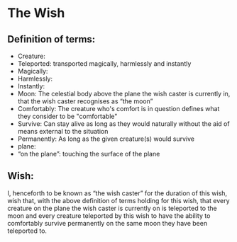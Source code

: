 # The Wish

## Definition of terms:
- Creature: 
- Teleported: transported magically, harmlessly and instantly
- Magically:
- Harmlessly: 
- Instantly: 
- Moon: The celestial body above the plane the wish caster is currently in, that the wish caster recognises as “the moon”
- Comfortably: The creature who's comfort is in question defines what they consider to be "comfortable"
- Survive: Can stay alive as long as they would naturally without the aid of means external to the situation
- Permanently: As long as the given creature(s) would survive
- plane:
- “on the plane”: touching the surface of the plane


## Wish:
I, henceforth to be known as “the wish caster” for the duration of this wish, wish that, with the above definition of terms holding for this wish, that every creature on the plane the wish caster is currently on is teleported to the moon and every creature teleported by this wish to have the ability to comfortably survive permanently on the same moon they have been teleported to.

